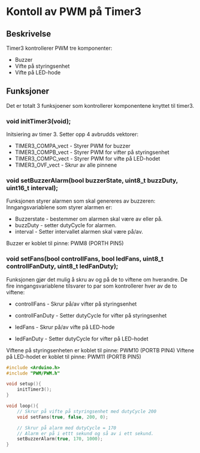 # Kontoll av PWM på Timer3
## Beskrivelse
Timer3 kontrollerer PWM tre komponenter:
- Buzzer
- Vifte på styringsenhet
- Vifte på LED-hode

## Funksjoner
Det er totalt 3 funksjoener som kontrollerer komponentene knyttet til timer3.

### void initTimer3(void);
Initsiering av timer 3.
Setter opp 4 avbrudds vektorer:
- TIMER3_COMPA_vect     -    Styrer PWM for buzzer 
- TIMER3_COMPB_vect     -    Styrer PWM for vifter på styringsenhet
- TIMER3_COMPC_vect     -    Styrer PWM for vifte på LED-hodet
- TIMER3_OVF_vect       -    Skrur av alle pinnene

### void setBuzzerAlarm(bool buzzerState, uint8_t buzzDuty, uint16_t interval);
Funksjonen styrer alarmen som skal genereres av buzzeren:
Inngangsvariablene som styrer alarmen er:
- Buzzerstate - bestemmer om alarmen skal være av eller på.
- buzzDuty    - setter dutyCycle for alarmen.
- interval    - Setter intervallet alarmen skal være på/av.

Buzzer er koblet til pinne: PWM8 (PORTH PIN5)

### void setFans(bool controllFans, bool ledFans, uint8_t controllFanDuty, uint8_t ledFanDuty);
Funksjonen gjør det mulig å skru av og på de to viftene om hverandre. 
De fire inngangsvariablene tilsvarer to par som kontrollerer hver av de to viftene:
- controllFans      - Skrur på/av vifter på styringsenhet
- controllFanDuty   - Setter dutyCycle for vifter på styringsenhet

- ledFans           - Skrur på/av vifte på LED-hode
- ledFanDuty        - Setter dutyCycle for vifter på LED-hodet

Viftene på styringsenheten er koblet til pinne: PWM10 (PORTB PIN4)
Viftene på LED-hodet er koblet til pinne: PWM11 (PORTB PIN5)

```cpp
#include <Arduino.h>
#include "PWM/PWM.h"

void setup(){
    initTimer3();
}

void loop(){
    // Skrur på vifte på styringsenhet med dutyCycle 200
    void setFans(true, false, 200, 0);

    // Skrur på alarm med dutyCycle = 170
    // Alarm er på i ettt sekund og så av i ett sekund.
    setBuzzerAlarm(true, 170, 1000);
}